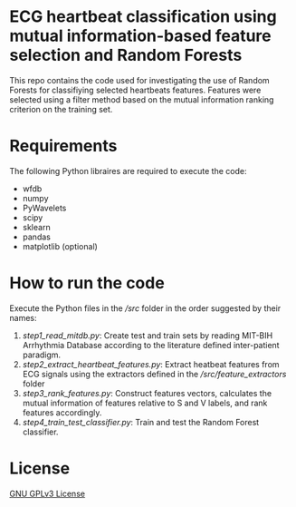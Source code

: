 #  ECG heartbeat classification using mutual information-based feature selection and Random Forests
This repo contains the code used for investigating the use of Random Forests for classifiying selected heartbeats features.
Features were selected using a filter method based on the mutual information ranking criterion on the training set.

# Requirements
The following Python libraires are required to execute the code: 

* wfdb
* numpy
* PyWavelets
* scipy
* sklearn
* pandas
* matplotlib (optional)

# How to run the code
Execute the Python files in the _/src_ folder in the order suggested by their names:

1. _step1_read_mitdb.py_: Create test and train sets by reading MIT-BIH Arrhythmia Database according to the literature defined inter-patient paradigm.
2. _step2_extract_heartbeat_features.py_: Extract heatbeat features from ECG signals using the extractors defined in the _/src/feature_extractors_ folder
3. _step3_rank_features.py_: Construct features vectors, calculates the mutual information of features relative to S and V labels, and rank features accordingly.
4. _step4_train_test_classifier.py_: Train and test the Random Forest classifier.

# License
[GNU GPLv3 License](https://www.gnu.org/licenses/gpl-3.0.html)
